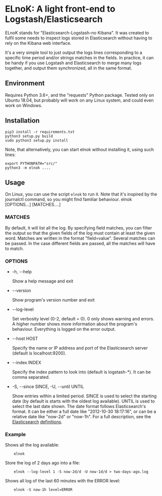 # ELnoK: A light front-end to Logstash/Elasticsearch

ELnoK stands for "Elasticsearch-Logstash-no Kibana". It was created to fulfil
some needs to inspect logs stored in Elasticsearch without having to rely on the
Kibana web interface.

It's a very simple tool to just output the logs lines corresponding to a specific
time period and/or strings matches in the fields. In practice, it can be handy if
you use Logstash and Elasticsearch to merge many logs together, and output them
synchronized, all in the same format.

## Environment
Requires Python 3.6+, and the "requests" Python package.
Tested only on Ubuntu 18.04, but probably will work on any Linux system, and could
even work on Windows.

## Installation
```
pip3 install -r requirements.txt
python3 setup.py build
sudo python3 setup.py install
```

Note, that alternatively, you can start elnok without installing it, using such lines:
```
export PYTHONPATH="src/"
python3 -m elnok ....
```

## Usage
On Linux, you can use the script `elnok` to run it. Note that it's inspired by
the journalctl command, so you might find familiar behaviour.
elnok [OPTIONS...] [MATCHES....]

### MATCHES
By default, it will list all the log. By specifying field matches, you can filter
the output so that the given fields of the log must contain at least the given
word. Matches are written in the format "field=value". Several matches can be
passed. In the case different fields are passed, all the matches will have to match.

### OPTIONS
* -h, --help

    Show a help message and exit

* --version

    Show program's version number and exit

* --log-level <level>

    Set verbosity level (0-2, default = 0). 0 only shows warning and errors.
    A higher number shows more information about the program's behaviour.
    Everything is logged on the error output.

* --host HOST

    Specify the name or IP address and port of the Elasticsearch server (default is localhost:9200).

* --index INDEX

    Specify the index pattern to look into (default is logstash-*). It can be comma separated.

* -S, --since SINCE, -U, --until UNTIL

    Show entries within a limited period. SINCE is used to select the starting date
    (by default is starts with the oldest log available). UNTIL is used to select
    the last date shown. The date format follows Elasticsearch's format.
    It can be either a full date like "2012-10-30 18:17:16", or can be a relative
    date like "now-2d" or "now-1h". For a full description, see the
    [Elasticsearch](https://www.elastic.co/guide/en/elasticsearch/reference/current/search-aggregations-bucket-daterange-aggregation.html)
    [definitions](https://www.elastic.co/guide/en/elasticsearch/reference/current/common-options.html).


### Example

Shows all the log available:

        elnok

Store the log of 2 days ago into a file:

        elnok --log-level 1 -S now-2d/d -U now-1d/d > two-days-ago.log

Shows all log of the last 60 minutes with the ERROR level:

        elnok -S now-1h level=ERROR

